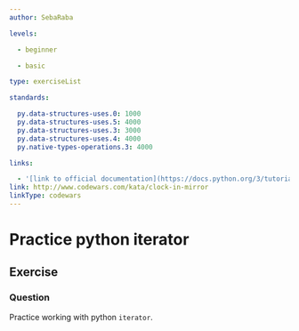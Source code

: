 ```yaml
---
author: SebaRaba

levels:

  - beginner

  - basic

type: exerciseList

standards:

  py.data-structures-uses.0: 1000
  py.data-structures-uses.5: 4000
  py.data-structures-uses.3: 3000
  py.data-structures-uses.4: 4000
  py.native-types-operations.3: 4000

links:

  - '[link to official documentation](https://docs.python.org/3/tutorial/datastructures.html){website}'
link: http://www.codewars.com/kata/clock-in-mirror
linkType: codewars
---
```

# Practice python iterator
## Exercise
### Question

Practice working with python `iterator`.

